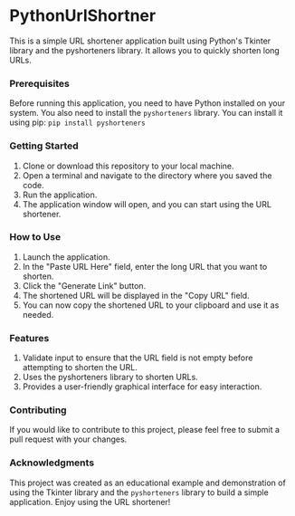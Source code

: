# PythonUrlShortner
This is a simple URL shortener application built using Python's Tkinter library and the pyshorteners library. It allows you to quickly shorten long URLs.

### Prerequisites
Before running this application, you need to have Python installed on your system. You also need to install the `pyshorteners` library. You can install it using pip: `pip install pyshorteners`

### Getting Started
1. Clone or download this repository to your local machine.
2. Open a terminal and navigate to the directory where you saved the code.
3. Run the application.
4. The application window will open, and you can start using the URL shortener.

### How to Use
1. Launch the application.
2. In the "Paste URL Here" field, enter the long URL that you want to shorten.
3. Click the "Generate Link" button.
4. The shortened URL will be displayed in the "Copy URL" field.
5. You can now copy the shortened URL to your clipboard and use it as needed.

### Features
1. Validate input to ensure that the URL field is not empty before attempting to shorten the URL.
2. Uses the pyshorteners library to shorten URLs.
3. Provides a user-friendly graphical interface for easy interaction.

### Contributing
If you would like to contribute to this project, please feel free to submit a pull request with your changes.

### Acknowledgments
This project was created as an educational example and demonstration of using the Tkinter library and the `pyshorteners` library to build a simple application.
Enjoy using the URL shortener!
